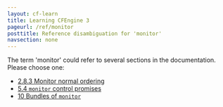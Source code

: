```yaml
---
layout: cf-learn
title: Learning CFEngine 3
pageurl: /ref/monitor
posttitle: Reference disambiguation for 'monitor'
navsection: none
---
```


The term 'monitor' could refer to several sections in the documentation. Please choose one:

- [2.8.3 Monitor normal ordering](https://cfengine.com/manuals/cf3-reference#Monitor-normal-ordering)
- [5.4 <code>monitor</code> control promises](https://cfengine.com/manuals/cf3-reference#control-monitor)
- [10 Bundles of <code>monitor</code>](https://cfengine.com/manuals/cf3-reference#Bundles-for-monitor)
